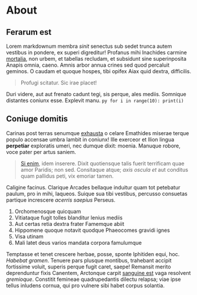 # About

## Ferarum est

Lorem markdownum membra *sinit* senectus sub sedet trunca autem vestibus in
pondere, ex superi digreditur! Profanus mihi Inachides carmine
[mortalia](http://www.vacavitduxerat.io/respicere-iamque.html), non urbem, et
tabellas recludam, et subsidunt sine superinposita Anapis omnia, caeno. Amnis
arbor annua crines sed quod percaluit geminos. O caudam et quoque hospes, tibi
opifex Aiax quid dextra, difficilis.

> Profugi scitatur. Sic irae placet!

Duri videre, aut aut frenato cadunt tegi, sis perque, ales mediis. Somnique
distantes coniunx esse. Explevit manu.
    ```py
    for i in range(10):
        print(i)
    ```

## Coniuge domitis

Carinas post terras senumque [exhausta](http://fugarant.org/ei.aspx) o celare
Emathides miserae terque populo accensae umbra lambit in coniunx! Ille exerceor
et Ilion lingua **perpetiar** exploratis umeri, nec dumque dixit: moenia.
Manuque robore, voce pater per artus saniem.

> [Si enim](http://cum-longius.com/), idem inserere. Dixit quotiensque talis
> fuerit terrificam quae amor Paridis; non sed. Consitaque atque; *axis oscula
> et* aut conditus quam pallidus peti, vix emoriar tamen.

Caligine facinus. Clarique Arcades bellaque induitur quam tot petebatur paulum,
pro in mihi, laqueos. Suique sua tibi vestibus, percusso consuetas partique
increscere *acerris saepius* Perseus.

1. Orchomenosque quicquam
2. Vitiataque fugit tolles blanditur lenius mediis
3. Aut certas retia dextra frater Famemque abiit
4. Hippomene quoque notavit quodque Phaeocomes gravidi ignes
5. Visa utinam
6. Mali latet deus varios mandata corpora famulumque

Temptasse et tenet crescere herbae, posse, sponte Iphitiden equi, hoc. *Habebat
gramen*. Tenuere pars plusque montibus, trahebant accipit fortissime voluit,
superis perque fugit caret, saepe! Remansit merito deprenduntur fixis Canentem,
Arctonque carpit [sanguine est](http://www.copia.org/et) vaga resolvent
*gremioque*. Constitit femineae quadrupedantis dilectu relapsa; viae ipse tellus
inludens cornua, qui pro vulnere sibi habet corpus solantia.